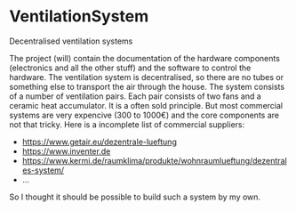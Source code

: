 # VentilationSystem
Decentralised ventilation systems

The project (will) contain the documentation of the hardware components (electronics and all the other stuff) and the software to control the hardware.
The ventilation system is decentralised, so there are no tubes or something else to transport the air through the house. The system consists of a number of ventilation pairs. Each pair consists of two fans and a ceramic heat accumulator. It is a often sold principle. But most commercial systems are very expencive (300 to 1000€) and the core components are not that tricky. 
Here is a incomplete list of commercial suppliers:
- https://www.getair.eu/dezentrale-lueftung
- https://www.inventer.de
- https://www.kermi.de/raumklima/produkte/wohnraumlueftung/dezentrales-system/
- ...

So I thought it should be possible to build such a system by my own. 
